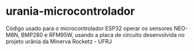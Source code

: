 # urania-microcontrolador
Código usado para o microcontrolador ESP32 operar os sensores NEO-M8N, BMP280 e RFM95W, usando a placa de circuito desenvolvida no projeto urânia da Minerva Rocketz - UFRJ
